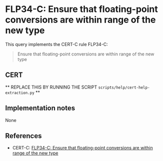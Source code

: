 # FLP34-C: Ensure that floating-point conversions are within range of the new type

This query implements the CERT-C rule FLP34-C:

> Ensure that floating-point conversions are within range of the new type
## CERT

** REPLACE THIS BY RUNNING THE SCRIPT `scripts/help/cert-help-extraction.py` **

## Implementation notes

None

## References

* CERT-C: [FLP34-C: Ensure that floating-point conversions are within range of the new type](https://wiki.sei.cmu.edu/confluence/display/c)
